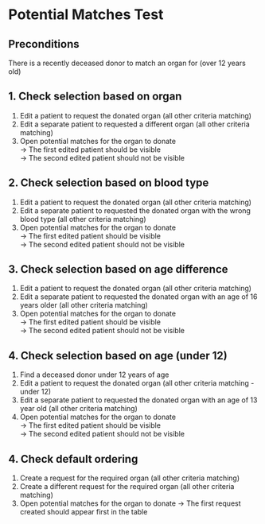 # Potential Matches Test

## Preconditions
There is a recently deceased donor to match an organ for (over 12 years old)

## 1. Check selection based on organ
1. Edit a patient to request the donated organ (all other criteria matching)
2. Edit a separate patient to requested a different organ (all other criteria matching)
3. Open potential matches for the organ to donate  
-> The first edited patient should be visible  
-> The second edited patient should not be visible

## 2. Check selection based on blood type
1. Edit a patient to request the donated organ (all other criteria matching)
2. Edit a separate patient to requested the donated organ with the wrong blood type (all other criteria matching)
3. Open potential matches for the organ to donate  
-> The first edited patient should be visible  
-> The second edited patient should not be visible

## 3. Check selection based on age difference
1. Edit a patient to request the donated organ (all other criteria matching)
2. Edit a separate patient to requested the donated organ with an age of 16 years older (all other criteria matching)
3. Open potential matches for the organ to donate  
-> The first edited patient should be visible  
-> The second edited patient should not be visible

## 4. Check selection based on age (under 12)
1. Find a deceased donor under 12 years of age
2. Edit a patient to request the donated organ (all other criteria matching - under 12)
3. Edit a separate patient to requested the donated organ with an age of 13 year old (all other criteria matching)
4. Open potential matches for the organ to donate  
-> The first edited patient should be visible  
-> The second edited patient should not be visible

## 4. Check default ordering
1. Create a request for the required organ (all other criteria matching)
2. Create a different request for the required organ (all other criteria matching)
3. Open potential matches for the organ to donate
-> The first request created should appear first in the table